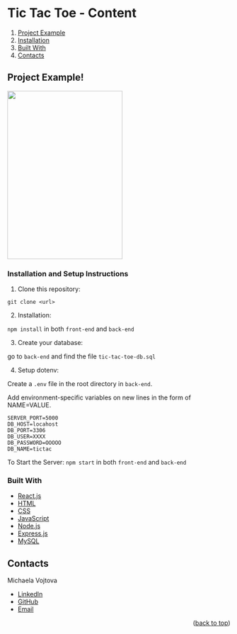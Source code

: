   <h1>Tic Tac Toe - Content</h1>
  <ol>
    <li><a href="#project-example">Project Example</a></li>
    <li><a href="#installation-and-setup-instructions">Installation</a></li>
    <li><a href="#built-with">Built With</a></li>
    <li><a href="#contacts">Contacts</a></li>
  </ol>
<!-- </details> -->

## Project Example!

<img src="https://user-images.githubusercontent.com/64092039/152885276-0774d0fc-8cb1-41dd-89a3-33c18ddc91e7.png" width="260" height="380"> 
  
### Installation and Setup Instructions

1. Clone this repository:

`git clone <url>`

2. Installation:

`npm install` in both `front-end` and `back-end`

3. Create your database:

go to `back-end` and find the file `tic-tac-toe-db.sql`

4. Setup dotenv:

Create a `.env` file in the root directory in `back-end`.

Add environment-specific variables on new lines in the form of NAME=VALUE.

```dosini
SERVER_PORT=5000
DB_HOST=locahost
DB_PORT=3306
DB_USER=XXXX
DB_PASSWORD=OOOOO
DB_NAME=tictac
```

To Start the Server:
`npm start` in both `front-end` and `back-end`

### Built With

- [React.js](https://reactjs.org/)
- [HTML](https://html.spec.whatwg.org/multipage/)
- [CSS](https://www.w3.org/Style/CSS/Overview.en.html)
- [JavaScript](https://tc39.es/ecma262/)
- [Node.js](https://nodejs.org/en/)
- [Express.js](https://expressjs.com/)
- [MySQL](https://www.mysql.com/)

<!-- CONTACT -->

## Contacts

Michaela Vojtova

- [LinkedIn](https://www.linkedin.com/in/michaelavojtova/)
- [GitHub](https://github.com/misavojtova)
- [Email](misacastella@gmail.com)

<p align="right">(<a href="#top">back to top</a>)</p>
